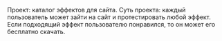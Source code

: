 Проект: каталог эффектов для сайта.
Суть проекта: каждый пользователь может зайти на сайт и протестировать любой эффект. Если подходящий эффект пользователю понравился, то он может его бесплатно скачать.

